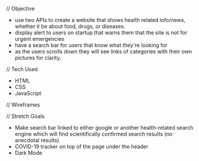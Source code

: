 // Objective

- use two APIs to create a website that shows health related info/news, whether it be about food, drugs, or diseases.
- display alert to users on startup that warns them that the site is not for urgent emergencies 
- have a search bar for users that know what they're looking for
- as the users scrolls down they will see links of categories with their own pictures for clarity.


// Tech Used
- HTML
- CSS
- JavaScript

// Wireframes


// Stretch Goals
- Make search bar linked to either google or another health-related search engine which will find scientifically confirmed search results (no anecdotal results)
- COVID-19 tracker on top of the page under the header
- Dark Mode

